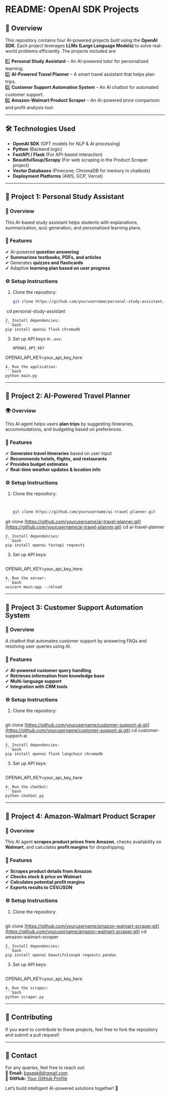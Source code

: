 # **README: OpenAI SDK Projects**

## **📌 Overview**

This repository contains four AI-powered projects built using the **OpenAI SDK**. Each project leverages **LLMs (Large Language Models)** to solve real-world problems efficiently. The projects included are:

1️⃣ **Personal Study Assistant** – An AI-powered tutor for personalized learning.\
2️⃣ **AI-Powered Travel Planner** – A smart travel assistant that helps plan trips.\
3️⃣ **Customer Support Automation System** – An AI chatbot for automated customer support.\
4️⃣ **Amazon-Walmart Product Scraper** – An AI-powered price comparison and profit analysis tool.

---

## **🛠️ Technologies Used**

- **OpenAI SDK** (GPT models for NLP & AI processing)
- **Python** (Backend logic)
- **FastAPI / Flask** (For API-based interaction)
- **BeautifulSoup/Scrapy** (For web scraping in the Product Scraper project)
- **Vector Databases** (Pinecone, ChromaDB for memory in chatbots)
- **Deployment Platforms** (AWS, GCP, Vercel)

---

## **📌 Project 1: Personal Study Assistant**

### **📖 Overview**

This AI-based study assistant helps students with explanations, summarization, quiz generation, and personalized learning plans.

### **🚀 Features**

✔ AI-powered **question answering**\
✔ **Summarizes textbooks, PDFs, and articles**\
✔ Generates **quizzes and flashcards**\
✔ Adaptive **learning plan based on user progress**

### **⚙️ Setup Instructions**

1. Clone the repository:
   ```bash
   git clone https://github.com/yourusername/personal-study-assistant.git
   ```

 cd personal-study-assistant

````
2. Install dependencies:  
```bash
pip install openai flask chromadb
````

3. Set up API keys in `.env`:
   ```
   OPENAI_API_KEY
   ```

OPENAI\_API\_KEY=your\_api\_key\_here

````
4. Run the application:  
```bash
python main.py
````

---

## **📌 Project 2: AI-Powered Travel Planner**

### **🌍 Overview**

This AI agent helps users **plan trips** by suggesting itineraries, accommodations, and budgeting based on preferences.

### **🚀 Features**

✔ **Generates travel itineraries** based on user input\
✔ **Recommends hotels, flights, and restaurants**\
✔ **Provides budget estimates**\
✔ **Real-time weather updates & location info**

### **⚙️ Setup Instructions**

1. Clone the repository:
   ```bash


   git clone https://github.com/yourusername/ai-travel-planner.git
   ```

git clone [https://github.com/yourusername/ai-travel-planner.git](https://github.com/yourusername/ai-travel-planner.git)
cd ai-travel-planner

````
2. Install dependencies:  
```bash
pip install openai fastapi requests
````

3. Set up API keys:
   ```
   ```

OPENAI\_API\_KEY=your\_api\_key\_here

````
4. Run the server:  
```bash
uvicorn main:app --reload
````

---

## **📌 Project 3: Customer Support Automation System**

### **💬 Overview**

A chatbot that automates customer support by answering FAQs and resolving user queries using AI.

### **🚀 Features**

✔ **AI-powered customer query handling**\
✔ **Retrieves information from knowledge base**\
✔ **Multi-language support**\
✔ **Integration with CRM tools**

### **⚙️ Setup Instructions**

1. Clone the repository:
   ```bash
   ```

git clone [https://github.com/yourusername/customer-support-ai.git](https://github.com/yourusername/customer-support-ai.git)
cd customer-support-ai

````
2. Install dependencies:  
```bash
pip install openai flask langchain chromadb
````

3. Set up API keys:
   ```
   ```

OPENAI\_API\_KEY=your\_api\_key\_here

````
4. Run the chatbot:  
```bash
python chatbot.py
````

---

## **📌 Project 4: Amazon-Walmart Product Scraper**

### **🛒 Overview**

This AI agent **scrapes product prices from Amazon**, checks availability on **Walmart**, and calculates **profit margins** for dropshipping.

### **🚀 Features**

✔ **Scrapes product details from Amazon**\
✔ **Checks stock & price on Walmart**\
✔ **Calculates potential profit margins**\
✔ **Exports results to CSV/JSON**

### **⚙️ Setup Instructions**

1. Clone the repository:
   ```bash
   ```

git clone [https://github.com/yourusername/amazon-walmart-scraper.git](https://github.com/yourusername/amazon-walmart-scraper.git)
cd amazon-walmart-scraper

````
2. Install dependencies:  
```bash
pip install openai beautifulsoup4 requests pandas
````

3. Set up API keys:
   ```
   ```

OPENAI\_API\_KEY=your\_api\_key\_here

````
4. Run the scraper:  
```bash
python scraper.py
````

---

## **🚀 Contributing**

If you want to contribute to these projects, feel free to fork the repository and submit a pull request!

---

## **📩 Contact**

For any queries, feel free to reach out:\
📧 **Email:** [baseek8@gmail.com](mailto\:baseek8@gmail.com)\
🔗 **GitHub:** [Your GitHub Profile](https://github.com/yourusername)

Let’s build intelligent AI-powered solutions together! 🚀

